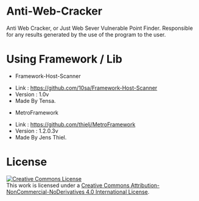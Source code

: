 # Anti-Web-Cracker
 Anti Web Cracker, or Just Web Sever Vulnerable Point Finder.
 Responsible for any results generated by the use of the program to the user.

# Using Framework / Lib
 * Framework-Host-Scanner
  - Link : https://github.com/10sa/Framework-Host-Scanner 
  - Version : 1.0v
  - Made By Tensa.
  
 * MetroFramework
  - Link : https://github.com/thielj/MetroFramework
  - Version : 1.2.0.3v
  - Made By Jens Thiel.
           

# License
 <a rel="license" href="http://creativecommons.org/licenses/by-nc-nd/4.0/"><img alt="Creative Commons License" style="border-width:0" src="https://i.creativecommons.org/l/by-nc-nd/4.0/88x31.png" /></a><br />This work is licensed under a <a rel="license" href="http://creativecommons.org/licenses/by-nc-nd/4.0/">Creative Commons Attribution-NonCommercial-NoDerivatives 4.0 International License</a>.
